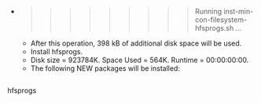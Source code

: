 * >>>>>>>>> Running inst-min-con-filesystem-hfsprogs.sh ...
  * After this operation, 398 kB of additional disk space will be used.
  * Install hfsprogs.
  * Disk size = 923784K. Space Used = 564K. Runtime = 00:00:00:00.
  * The following NEW packages will be installed:
  ```bash
hfsprogs
  ```
